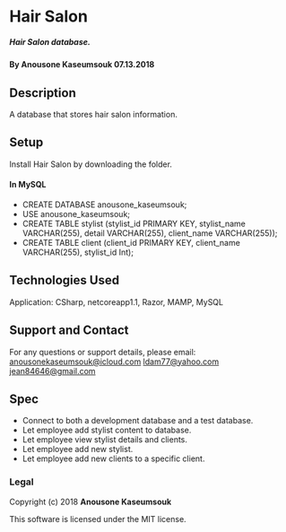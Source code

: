 # Hair Salon
##### Hair Salon database.

#### By Anousone Kaseumsouk 07.13.2018

## Description

A database that stores hair salon information.

## Setup

Install Hair Salon by downloading the folder.

#### In MySQL
* CREATE DATABASE anousone_kaseumsouk;
* USE anousone_kaseumsouk;
* CREATE TABLE stylist (stylist_id PRIMARY KEY, stylist_name VARCHAR(255), detail VARCHAR(255), client_name VARCHAR(255));
* CREATE TABLE client (client_id PRIMARY KEY, client_name VARCHAR(255), stylist_id Int);


## Technologies Used

Application: CSharp, netcoreapp1.1, Razor, MAMP, MySQL

## Support and Contact

For any questions or support details, please email:
anousonekaseumsouk@icloud.com
ldam77@yahoo.com
jean84646@gmail.com

## Spec

* Connect to both a development database and a test database.
* Let employee add stylist content to database.
* Let employee view stylist details and clients.
* Let employee add new stylist.
* Let employee add new clients to a specific client.


### Legal

Copyright (c) 2018 **Anousone Kaseumsouk**

This software is licensed under the MIT license.
